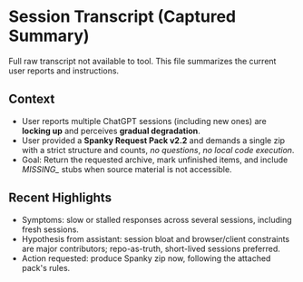 # Session Transcript (Captured Summary)

Full raw transcript not available to tool. This file summarizes the current user reports and instructions.

## Context
- User reports multiple ChatGPT sessions (including new ones) are **locking up** and perceives **gradual degradation**.
- User provided a **Spanky Request Pack v2.2** and demands a single zip with a strict structure and counts, *no questions*, *no local code execution*.
- Goal: Return the requested archive, mark unfinished items, and include *MISSING_* stubs when source material is not accessible.

## Recent Highlights
- Symptoms: slow or stalled responses across several sessions, including fresh sessions.
- Hypothesis from assistant: session bloat and browser/client constraints are major contributors; repo-as-truth, short-lived sessions preferred.
- Action requested: produce Spanky zip now, following the attached pack's rules.


